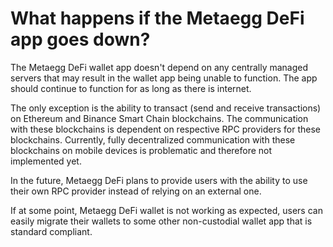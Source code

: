 # What happens if the Metaegg DeFi app goes down?

The Metaegg DeFi wallet app doesn't depend on any centrally managed servers that may result in the wallet app being unable to function. The app should continue to function for as long as there is internet.

The only exception is the ability to transact (send and receive transactions) on Ethereum and Binance Smart Chain blockchains. The communication with these blockchains is dependent on respective RPC providers for these blockchains. Currently, fully decentralized communication with these blockchains on mobile devices is problematic and therefore not implemented yet.

In the future, Metaegg DeFi plans to provide users with the ability to use their own RPC provider instead of relying on an external one.

If at some point, Metaegg DeFi wallet is not working as expected, users can easily migrate their wallets to some other non-custodial wallet app that is standard compliant.
